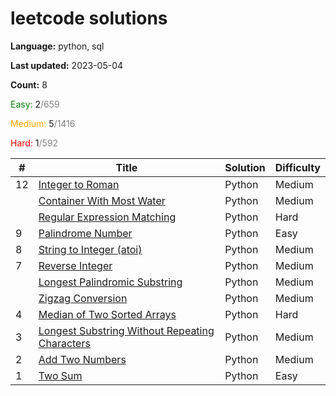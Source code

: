 # leetcode solutions

**Language:** python, sql

**Last updated:** 2023-05-04

**Count:** 8

<span style="color:green">Easy:</span> 2<span style="color:grey">/659</span>

<span style="color:orange">Medium:</span> 5<span style="color:grey">/1416</span>

<span style="color:red">Hard:</span> 1<span style="color:grey">/592</span>


| #   | Title | Solution | Difficulty |
|-----| ----- |----------| ---------- |
| 12  | [Integer to Roman](https://leetcode.com/problems/integer-to-roman/) | Python   | Medium |
|     | [Container With Most Water](https://leetcode.com/problems/container-with-most-water/) | Python   | Medium |
|     | [Regular Expression Matching](https://leetcode.com/problems/regular-expression-matching/) | Python   | Hard |
| 9   | [Palindrome Number](https://leetcode.com/problems/palindrome-number/) | Python   | Easy |
| 8   | [String to Integer (atoi)](https://leetcode.com/problems/string-to-integer-atoi/) | Python   | Medium |
| 7   | [Reverse Integer](https://leetcode.com/problems/reverse-integer/) | Python   | Medium |
|     | [Longest Palindromic Substring](https://leetcode.com/problems/longest-palindromic-substring/) | Python   | Medium |
|     | [Zigzag Conversion](https://leetcode.com/problems/zigzag-conversion/) | Python   | Medium |
| 4   | [Median of Two Sorted Arrays](https://leetcode.com/problems/median-of-two-sorted-arrays/) | Python   | Hard |
| 3   | [Longest Substring Without Repeating Characters](https://leetcode.com/problems/longest-substring-without-repeating-characters/) | Python   | Medium |
| 2   | [Add Two Numbers](https://leetcode.com/problems/add-two-numbers/) | Python   | Medium |
| 1   | [Two Sum](https://leetcode.com/problems/two-sum/) | Python   | Easy |








